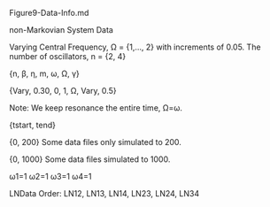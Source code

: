 Figure9-Data-Info.md

non-Markovian System Data

Varying Central Frequency, Ω = {1,..., 2} with increments of 0.05.
The number of oscillators, n = {2, 4}

{n, β, η, m, ω, Ω, γ}

{Vary, 0.30, 0, 1, Ω, Vary, 0.5}

Note: We keep resonance the entire time, Ω=ω.

{tstart, tend}

{0, 200} Some data files only simulated to 200.

{0, 1000} Some data files simulated to 1000.

ω1=1 ω2=1 ω3=1 ω4=1

LNData Order: LN12, LN13, LN14, LN23, LN24, LN34
